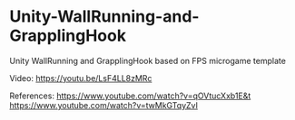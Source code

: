 # Unity-WallRunning-and-GrapplingHook
Unity WallRunning and GrapplingHook based on FPS microgame template

Video: https://youtu.be/LsF4LL8zMRc

References:
https://www.youtube.com/watch?v=qOVtucXxb1E&t
https://www.youtube.com/watch?v=twMkGTqyZvI
